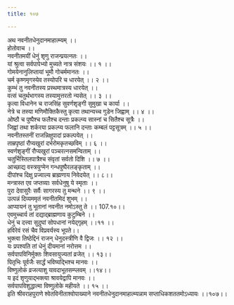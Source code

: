 ```yaml
---
title: १०७

---
```

अथ नवनीतधेनुदानमाहात्म्यम् ।।  
होतोवाच ।।  
नवनीतमयीं धेनुं शृणु राजन्प्रयत्नतः ।।  
यां श्रुत्वा सर्वपापेभ्यो मुच्यते नात्र संशयः ।। १ ।।  
गोमयेनानुलिप्तायां भूमौ गोचर्ममानतः ।।  
चर्म कृष्णमृगस्येव तस्योपरि च धारयेत् ।। २ ।।  
कुम्भं तु नवनीतस्य प्रस्थमात्रस्य धारयेत् ।।  
वत्सं चतुर्थभागस्य तस्यामुत्तरतो न्यसेत् ।। ३ ।।  
कृत्वा विधानेन च राजसिंह सुवर्णशृङ्गी सुमुखा च कार्या ।।  
नेत्रे च तस्या मणिमौक्तिकैस्तु कृत्वा तथान्यच्च गुडेन जिह्वाम् ।। ४ ।।  
ओष्ठौ च पुष्पैश्च फलैश्च दन्ताः प्रकल्प्य सास्नां च सितैश्च सूत्रैः ।।  
जिह्वां तथा शर्करया प्रकल्प्य फलानि दन्ताः कम्बलं पट्टसूत्रम् ।। ५ ।।  
नवनीतस्तनीं राजन्निक्षुपादां प्रकल्पयेत् ।।  
ताम्रपृष्ठां रौप्यखुरां दर्भरोमकृतच्छविम् ।। ६ ।।  
स्वर्णशृङ्गीं रौप्यखुरां पञ्चरत्नसमन्विताम् ।।  
चतुर्भिस्तिलपात्रैश्च संवृतां सर्वतो दिशि ।। ७ ।।  
आच्छाद्य वस्त्रयुग्मेन गन्धपुष्पैरलङ्कृताम् ।।  
दीपांश्च दिक्षु प्रज्वाल्य ब्राह्मणाय निवेदयेत् ।। ८।।  
मन्त्रास्त एव जप्तव्याः सर्वधेनुषु ये स्मृताः ।।  
पुरा देवासुरैः सर्वैः सागरस्य तु मन्थने ।। ९ ।।  
उत्पन्नं दिव्यममृतं नवनीतमिदं शुभम् ।।  
आप्यायनं तु भूतानां नवनीत नमोऽस्तु ते ।। 107.१०।।  
एवमुच्चार्य तां दद्याद्ब्राह्मणाय कुटुम्बिने ।।  
धेनुं च दत्त्वा सुदुघां सोपधानां नयेद्गृहम् ।।११ ।।  
हविरेवं रसं चैव विप्रवर्यस्य भूपते।।  
भुक्त्वा तिष्ठेद्दिनं राजन् धेनुदस्त्रीणि वै द्विजः ।। १२ ।।  
यः प्रपश्यति तां धेनुं दीयमानां नरोत्तम ।।  
सर्वपापविनिर्मुक्तः शिवसायुज्यतां व्रजेत् ।। १३।।  
पितृभिः पूर्वजैः सार्द्धं भविष्यद्भिश्च मानवः ।।  
विष्णुलोकं व्रजत्याशु यावदाभूतसम्प्लवम् ।।१४।।  
य इदं शृणुयाद्भक्त्या श्रावयेद्वापि मानवः ।।  
सर्वपापविशुद्धात्मा विष्णुलोके महीयते ।। १५ ।।  
इति श्रीवराहपुराणे श्वेतविनीताश्वोपाख्याने नवनीतधेनुदानमाहात्म्यन्नाम सप्ताधिकशततमोऽध्यायः ।।१०७।।